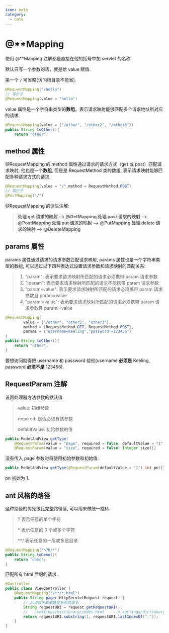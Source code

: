 ```yaml
---
icon: note
category:
  - note
---
```


# @\*\*Mapping

使用 @\*\*Mapping 注解都是直接在他的括号中加 servlet 的名称.

默认只写一个参数的话，就是给 value 赋值.

第一个 `/` 可省略(访问根目录不能省).

```java
@RequestMapping("/hello")
// 等价于
@RequestMapping(value = "hello")
```

value 属性是一个字符串类型的**数组**，表示请求映射能够匹配多个请求地址所对应的请求.

```java
@RequestMapping(value = {"/other", "/other2", "/other3"})
public String toOther(){
    return "other";
```

## method 属性

@RequestMapping 的 method 属性通过请求的请求方式（get 或 post）匹配请求映射, 他也是一个**数组**, 但是是 RequestMethod 类的数组, 表示请求映射能够匹配多种请求方式的请求.

```java
@RequestMapping(value = "/",method = RequestMethod.POST)
// 等价于
@PostMapping("/")
```

@RequestMapping 的派生注解:

> **处理 get 请求的映射 —> @GetMapping
> 处理 post 请求的映射 —> @PostMapping
> 处理 put 请求的映射 —> @PutMapping
> 处理 delete 请求的映射 —> @DeleteMapping**

## params 属性

params 属性通过请求的请求参数匹配请求映射, params 属性也是一个字符串类型的数组, 可以通过以下四种表达式设置请求参数和请求映射的匹配关系:

> 1. "param": 表示要求请求映射所匹配的请求必须携带 param 请求参数
> 2. "!param": 表示要求请求映射所匹配的请求不能携带 param 请求参数
> 3. "param=value": 表示要求请求映射所匹配的请求必须携带 param 请求参数且 param=value
> 4. "param!=value": 表示要求请求映射所匹配的请求必须携带 param 请求参数且 param!=value

```java
@RequestMapping(
        value = {"/other", "other2", "other3"},
        method = {RequestMethod.GET, RequestMethod.POST},
        params = {"username=Keeling","password!=123456"}
)
public String toOther(){
    return "other";
}
```

要想访问就得把 username 和 password 给他(username **必须是** Keeling, password **必须不是** 123456).

## RequestParam 注解

设置处理器方法参数的默认值.

> value: 初始参数
>
> required: 是否必须有该参数
>
> defaultValue: 初始参数的值

```java
public ModelAndView getType(
    @RequestParam(value = "page", required = false, defaultValue = "1") Integer page,
    @RequestParam(value = "size", required = false) Integer size){}
```

没有传入 page 参数时将使用初始参数和初始值.

```java
public ModelAndView getType(@RequestParam(defaultValue = "1") int pn){}
```

pn 初始为 1.

## ant 风格的路径

这种路径的优先级比完整路径低, 可以用来做统一跳转.

> ? 表示任意的单个字符
>
> \* 表示任意的 0 个或多个字符
>
> \*\*/ 表示任意的一层或多层目录

```java
@RequestMapping("h?h/*")
public String toDemo(){
    return "demo";
}
```

匹配所有 html 后缀的请求.

```java
@Controller
public class ViewController {
    @RequestMapping("/**/*.html")
    public String pager(HttpServletRequest request) {
        // 从请求中截取路径名和页面名
        String requestURI = request.getRequestURI();
        //   /settings/dictionary/index.html  ----> settings/dictionary/index
        return requestURI.substring(1, requestURI.lastIndexOf("."));
    }
}
```
